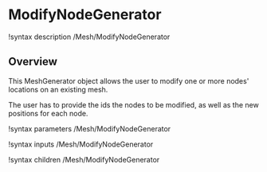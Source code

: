 # ModifyNodeGenerator

!syntax description /Mesh/ModifyNodeGenerator

## Overview

This MeshGenerator object allows the user to modify one or more nodes' locations on an existing mesh.

The user has to provide the ids the nodes to be modified, as well as the new positions for each node.

!syntax parameters /Mesh/ModifyNodeGenerator

!syntax inputs /Mesh/ModifyNodeGenerator

!syntax children /Mesh/ModifyNodeGenerator
